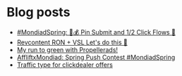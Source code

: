 # Blog posts
<!-- BLOG-POST-LIST:START -->
- [#MondiadSpring: 💸💰 Pin Submit and 1/2 Click Flows 🚀](https://afflift.com/f/threads/mondiadspring-%F0%9F%92%B8%F0%9F%92%B0-pin-submit-and-1-2-click-flows-%F0%9F%9A%80.10455/)
- [Revcontent RON + VSL Let&#39;s do this 🚀](https://afflift.com/f/threads/revcontent-ron-vsl-lets-do-this-%F0%9F%9A%80.9662/)
- [My run to green with Propellerads!](https://afflift.com/f/threads/my-run-to-green-with-propellerads.10440/)
- [AffliftxMondiad: Spring Push Contest #MondiadSpring](https://afflift.com/f/threads/affliftxmondiad-spring-push-contest-mondiadspring.10465/)
- [Traffic type for clickdealer offers](https://afflift.com/f/threads/traffic-type-for-clickdealer-offers.10481/)
<!-- BLOG-POST-LIST:END -->
